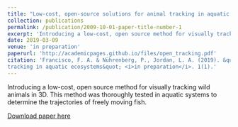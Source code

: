```yaml
---
title: "Low-cost, open-source solutions for animal tracking in aquatic ecosystems"
collection: publications
permalink: /publication/2009-10-01-paper-title-number-1
excerpt: 'Introducing a low-cost, open source method for visually tracking wild animals in 3D.'
date: 2019-03-09
venue: 'in preparation'
paperurl: 'http://academicpages.github.io/files/open_tracking.pdf'
citation: 'Francisco, F. A. & Nührenberg, P., Jordan, L. A. (2019). &quot;Low-cost, open-source solutions for animal
tracking in aquatic ecosystems&quot; <i>in preparation</i>. 1(1).'
---
```

Introducing a low-cost, open source method for visually tracking wild animals in 3D. This method was thoroughly tested in aquatic systems to determine the trajectories of freely moving fish. 

[Download paper here](http://academicpages.github.io/files/open_tracking.pdf)


